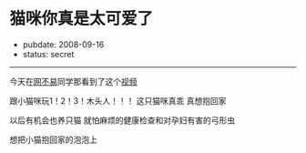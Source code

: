# 猫咪你真是太可爱了

- pubdate: 2008-09-16
- status: secret

--------------------------


今天在[网不易](http://www.netnoease.com/200809/the-longer-the-happier.html)同学那看到了这个[视频](http://www.youtube.com/watch?v=muLIPWjks_M)



跟小猫咪玩1！2！3！木头人！！！
这只猫咪真乖
真想抱回家

以后有机会也养只猫
就怕麻烦的健康检查和对孕妇有害的弓形虫


想把小猫抱回家的泡泡上
